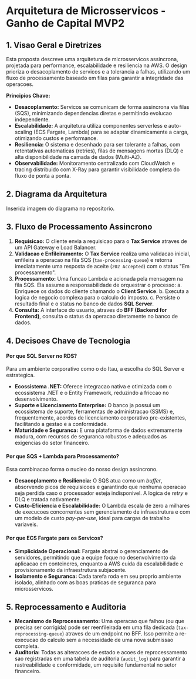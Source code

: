 # Arquitetura de Microsservicos - Ganho de Capital MVP2

## 1. Visao Geral e Diretrizes

Esta proposta descreve uma arquitetura de microsservicos assincrona, projetada para performance, escalabilidade e resiliencia na AWS. O design prioriza o desacoplamento de servicos e a tolerancia a falhas, utilizando um fluxo de processamento baseado em filas para garantir a integridade das operacoes.

**Principios Chave:**
* **Desacoplamento:** Servicos se comunicam de forma assincrona via filas (SQS), minimizando dependencias diretas e permitindo evolucao independente.
* **Escalabilidade:** A arquitetura utiliza componentes serverless e auto-scaling (ECS Fargate, Lambda) para se adaptar dinamicamente a carga, otimizando custos e performance.
* **Resiliencia:** O sistema e desenhado para ser tolerante a falhas, com retentativas automaticas (retries), filas de mensagens mortas (DLQ) e alta disponibilidade na camada de dados (Multi-AZ).
* **Observabilidade:** Monitoramento centralizado com CloudWatch e tracing distribuido com X-Ray para garantir visibilidade completa do fluxo de ponta a ponta.

## 2. Diagrama da Arquitetura
Inserida imagem do diagrama no repositorio.

## 3. Fluxo de Processamento Assincrono

1.  **Requisicao:** O cliente envia a requisicao para o **Tax Service** atraves de um API Gateway e Load Balancer.
2.  **Validacao e Enfileiramento:** O **Tax Service** realiza uma validacao inicial, enfileira a operacao na fila SQS (`tax-processing-queue`) e retorna imediatamente uma resposta de aceite (`202 Accepted`) com o status "Em processamento".
3.  **Processamento:** Uma funcao Lambda e acionada pela mensagem na fila SQS. Ela assume a responsabilidade de orquestrar o processo:
    a.  Enriquece os dados do cliente chamando o **Client Service**.
    b.  Executa a logica de negocio complexa para o calculo do imposto.
    c.  Persiste o resultado final e o status no banco de dados **SQL Server**.
4.  **Consulta:** A interface do usuario, atraves do **BFF (Backend for Frontend)**, consulta o status da operacao diretamente no banco de dados.

## 4. Decisoes Chave de Tecnologia

#### **Por que SQL Server no RDS?**
Para um ambiente corporativo como o do Itau, a escolha do SQL Server e estrategica.
* **Ecossistema .NET:** Oferece integracao nativa e otimizada com o ecossistema .NET e o Entity Framework, reduzindo a friccao no desenvolvimento.
* **Suporte e Licenciamento Enterprise:** O banco ja possui um ecossistema de suporte, ferramentas de administracao (SSMS) e, frequentemente, acordos de licenciamento corporativo pre-existentes, facilitando a gestao e a conformidade.
* **Maturidade e Seguranca:** E uma plataforma de dados extremamente madura, com recursos de seguranca robustos e adequados as exigencias do setor financeiro.

#### **Por que SQS + Lambda para Processamento?**
Essa combinacao forma o nucleo do nosso design assincrono.
* **Desacoplamento e Resiliencia:** O SQS atua como um *buffer*, absorvendo picos de requisicoes e garantindo que nenhuma operacao seja perdida caso o processador esteja indisponivel. A logica de *retry* e DLQ e tratada nativamente.
* **Custo-Eficiencia e Escalabilidade:** O Lambda escala de zero a milhares de execucoes concorrentes sem gerenciamento de infraestrutura e com um modelo de custo *pay-per-use*, ideal para cargas de trabalho variaveis.

#### **Por que ECS Fargate para os Servicos?**
* **Simplicidade Operacional:** Fargate abstrai o gerenciamento de servidores, permitindo que a equipe foque no desenvolvimento da aplicacao em conteineres, enquanto a AWS cuida da escalabilidade e provisionamento da infraestrutura subjacente.
* **Isolamento e Seguranca:** Cada tarefa roda em seu proprio ambiente isolado, alinhado com as boas praticas de seguranca para microsservicos.

## 5. Reprocessamento e Auditoria

* **Mecanismo de Reprocessamento:** Uma operacao que falhou (ou que precisa ser corrigida) pode ser reenfileirada em uma fila dedicada (`tax-reprocessing-queue`) atraves de um endpoint no BFF. Isso permite a re-execucao do calculo sem a necessidade de uma nova submissao completa.
* **Auditoria:** Todas as alteracoes de estado e acoes de reprocessamento sao registradas em uma tabela de auditoria (`audit_log`) para garantir a rastreabilidade e conformidade, um requisito fundamental no setor financeiro.       